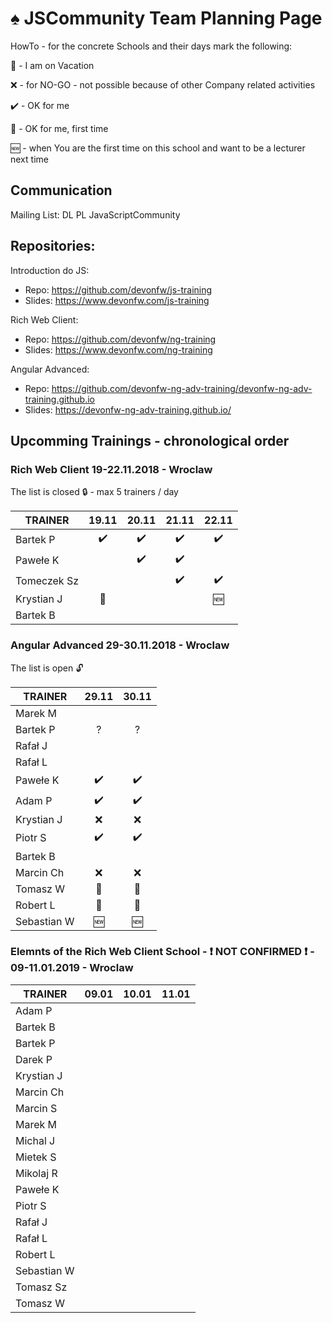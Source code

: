 # :spades: JSCommunity Team Planning Page

HowTo - for the concrete Schools and their days mark the following:

:palm_tree: - I am on Vacation

:x: - for NO-GO - not possible because of other Company related activities

:heavy_check_mark: - OK for me

:beginner: - OK for me, first time

:new: - when You are the first time on this school and want to be a lecturer next time

## Communication

Mailing List: DL PL JavaScriptCommunity

## Repositories:

Introduction do JS: 
* Repo: https://github.com/devonfw/js-training
* Slides: https://www.devonfw.com/js-training

Rich Web Client: 
* Repo: https://github.com/devonfw/ng-training
* Slides: https://www.devonfw.com/ng-training 

Angular Advanced: 
* Repo: https://github.com/devonfw-ng-adv-training/devonfw-ng-adv-training.github.io
* Slides: https://devonfw-ng-adv-training.github.io/

## Upcomming Trainings - chronological order

### Rich Web Client 19-22.11.2018 - Wroclaw
The list is closed :lock: - max 5 trainers / day

| TRAINER       |      19.11	     |      20.11       |      21.11	     |      22.11       |
| --            |      :---:       |      :---:       |      :---:       |      :---:       |
| Bartek P      |:heavy_check_mark:|:heavy_check_mark:|:heavy_check_mark:|:heavy_check_mark:|
| Pawełe K      |                  |:heavy_check_mark:|:heavy_check_mark:|                  |
| Tomeczek Sz   |                  |                  |:heavy_check_mark:|:heavy_check_mark:|
| Krystian J    |    :beginner:    |                  |                  |      :new:       |
| Bartek B      |                  |                  |                  |                  |

### Angular Advanced 29-30.11.2018 - Wroclaw
The list is open :unlock:

| TRAINER       |      29.11	     |      30.11       |
| --            |      :---:       |      :---:       |
| Marek M       |                  |                  |
| Bartek P      |       ?          |        ?         |
| Rafał J       |                  |                  |
| Rafał L       |                  |                  |
| Pawełe K      |:heavy_check_mark:|:heavy_check_mark:|
| Adam P        |:heavy_check_mark:|:heavy_check_mark:|
| Krystian J    |       :x:        |       :x:        |
| Piotr S       |:heavy_check_mark:|:heavy_check_mark:|
| Bartek B      |                  |                  |
| Marcin Ch     |       :x:        |       :x:        |
| Tomasz W      |    :beginner:    |    :beginner:    |
| Robert L      |    :beginner:    |    :beginner:    |
| Sebastian W   |      :new:       |      :new:       |

### Elemnts of the Rich Web Client School - :exclamation: NOT CONFIRMED :exclamation: - 09-11.01.2019 - Wroclaw

| TRAINER       |      09.01	     |      10.01       |      11.01	     |
| --            |      :---:       |      :---:       |      :---:       |
| Adam P        |                  |                  |                  |
| Bartek B      |                  |                  |                  |
| Bartek P      |                  |                  |                  |
| Darek P       |                  |                  |                  |
| Krystian J    |                  |                  |                  |
| Marcin Ch     |                  |                  |                  |
| Marcin S      |                  |                  |                  |
| Marek M       |                  |                  |                  |
| Michal J      |                  |                  |                  |
| Mietek S      |                  |                  |                  |
| Mikolaj R     |                  |                  |                  |
| Pawełe K      |                  |                  |                  |
| Piotr S       |                  |                  |                  |
| Rafał J       |                  |                  |                  |
| Rafał L       |                  |                  |                  |
| Robert L      |                  |                  |                  |
| Sebastian W   |                  |                  |                  |
| Tomasz Sz     |                  |                  |                  |
| Tomasz W      |                  |                  |                  |
